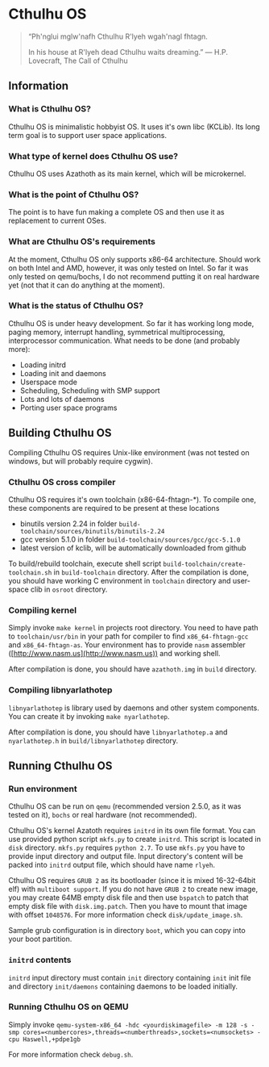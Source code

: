 # Cthulhu OS

>  “Ph'nglui mglw'nafh Cthulhu R'lyeh wgah'nagl fhtagn.
> 
>  In his house at R'lyeh dead Cthulhu waits dreaming.”
>   ― H.P. Lovecraft, The Call of Cthulhu 

## Information
### What is Cthulhu OS?

Cthulhu OS is minimalistic hobbyist OS. It uses it's own libc (KCLib). Its long term goal is
to support user space applications.

### What type of kernel does Cthulhu OS use? 
Cthulhu OS uses Azathoth as its main kernel, which will be microkernel.

### What is the point of Cthulhu OS?

The point is to have fun making a complete OS and then use it as replacement to current OSes. 

### What are Cthulhu OS's requirements

At the moment, Cthulhu OS only supports x86-64 architecture. Should work on both Intel and AMD,
however, it was only tested on Intel. So far it was only tested on qemu/bochs, I do not recommend
putting it on real hardware yet (not that it can do anything at the moment).

### What is the status of Cthulhu OS?

Cthulhu OS is under heavy development. So far it has working long mode, paging memory, interrupt handling, symmetrical multiprocessing, interprocessor communication. What needs to be done (and probably more):

* Loading initrd
* Loading init and daemons
* Userspace mode
* Scheduling, Scheduling with SMP support
* Lots and lots of daemons
* Porting user space programs

## Building Cthulhu OS

Compiling Cthulhu OS requires Unix-like environment (was not tested on windows, but will probably require
cygwin).

### Cthulhu OS cross compiler

Cthulhu OS requires it's own toolchain (x86-64-fhtagn-*). To compile one, these components are required to be 
present at these locations

* binutils version 2.24 in folder `build-toolchain/sources/binutils/binutils-2.24`
* gcc version 5.1.0 in folder `build-toolchain/sources/gcc/gcc-5.1.0`
* latest version of kclib, will be automatically downloaded from github

To build/rebuild toolchain, execute shell script `build-toolchain/create-toolchain.sh` 
in `build-toolchain` directory. After the compilation is done, you should have working C environment 
in `toolchain` directory and user-space clib in `osroot` directory. 

### Compiling kernel 

Simply invoke `make kernel` in projects root directory. You need to have path to `toolchain/usr/bin` in
your path for compiler to find `x86_64-fhtagn-gcc` and `x86_64-fhtagn-as`. Your environment has to provide
`nasm` assembler ([http://www.nasm.us](http://www.nasm.us)) and working shell. 

After compilation is done, you should have `azathoth.img` in `build` directory.

### Compiling libnyarlathotep

`libnyarlathotep` is library used by daemons and other system components. You can create it by invoking 
`make nyarlathotep`. 

After compilation is done, you should have `libnyarlathotep.a` and `nyarlathotep.h` in `build/libnyarlathotep` directory.

## Running Cthulhu OS

### Run environment
Cthulhu OS can be run on `qemu` (recommended version 2.5.0, as it was tested on it), `bochs` or real 
hardware (not recommended). 

Cthulhu OS's kernel Azatoth requires `initrd` in its own file format. You can use provided python script `mkfs.py` to create `initrd`. This script is located in `disk` directory. `mkfs.py` requires `python 2.7`. To use `mkfs.py` you have to provide input directory and output file. Input directory's content will be packed 
into `initrd` output file, which should have name `rlyeh`.  

Cthulhu OS requires `GRUB 2` as its bootloader (since it is mixed 16-32-64bit elf) with `multiboot support`.
If you do not have `GRUB 2` to create new image, you may create 64MB empty disk file and then use `bspatch` to 
patch that empty disk file with `disk.img.patch`. Then you have to mount that image with offset `1048576`. 
For more information check `disk/update_image.sh`.

Sample grub configuration is in directory `boot`, which you can copy into your boot partition.

### `initrd` contents
`initrd` input directory must contain `init` directory containing `init` init file and directory 
`init/daemons` containing daemons to be loaded initially.  

### Running Cthulhu OS on QEMU
Simply invoke `qemu-system-x86_64 -hdc <yourdiskimagefile> -m 128 -s -smp cores=<numbercores>,threads=<numberthreads>,sockets=<numsockets> -cpu Haswell,+pdpe1gb`

For more information check `debug.sh`.